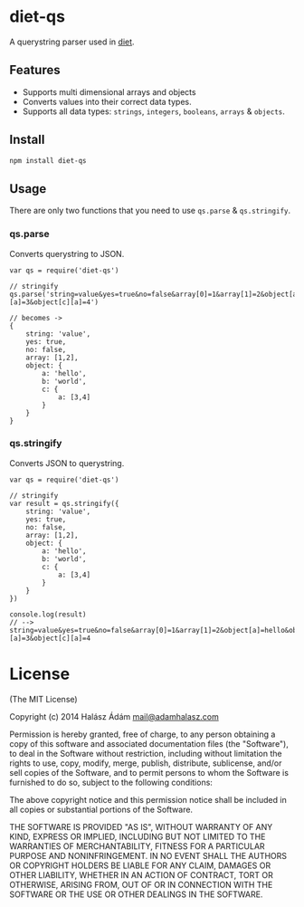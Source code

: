 # diet-qs
A querystring parser used in [diet](http://dietjs.com). 

## **Features**
 - Supports multi dimensional arrays and objects 
 - Converts values into their correct data types. 
 - Supports all data types: `strings`, `integers`, `booleans`, `arrays` & `objects`.
 
## **Install**
```bash
npm install diet-qs
```

## **Usage**
There are only two functions that you need to use `qs.parse` & `qs.stringify`.

### **qs.parse**
Converts querystring to JSON.
```
var qs = require('diet-qs')

// stringify
qs.parse('string=value&yes=true&no=false&array[0]=1&array[1]=2&object[a]=hello&object[b]=world&object[c][a]=3&object[c][a]=4')

// becomes ->
{
	string: 'value',
	yes: true,
	no: false,
	array: [1,2],
	object: {
		a: 'hello',
		b: 'world',
		c: {
			a: [3,4]
		}
	}
}

```

### **qs.stringify**
Converts JSON to querystring.
```
var qs = require('diet-qs')

// stringify
var result = qs.stringify({
	string: 'value',
	yes: true,
	no: false,
	array: [1,2],
	object: {
		a: 'hello',
		b: 'world',
		c: {
			a: [3,4]
		}
	}
})

console.log(result)
// --> string=value&yes=true&no=false&array[0]=1&array[1]=2&object[a]=hello&object[b]=world&object[c][a]=3&object[c][a]=4

```

# **License**
(The MIT License)

Copyright (c) 2014 Halász Ádám <mail@adamhalasz.com>

Permission is hereby granted, free of charge, to any person obtaining a copy
of this software and associated documentation files (the "Software"), to deal
in the Software without restriction, including without limitation the rights
to use, copy, modify, merge, publish, distribute, sublicense, and/or sell
copies of the Software, and to permit persons to whom the Software is
furnished to do so, subject to the following conditions:

The above copyright notice and this permission notice shall be included in
all copies or substantial portions of the Software.

THE SOFTWARE IS PROVIDED "AS IS", WITHOUT WARRANTY OF ANY KIND, EXPRESS OR
IMPLIED, INCLUDING BUT NOT LIMITED TO THE WARRANTIES OF MERCHANTABILITY,
FITNESS FOR A PARTICULAR PURPOSE AND NONINFRINGEMENT. IN NO EVENT SHALL THE
AUTHORS OR COPYRIGHT HOLDERS BE LIABLE FOR ANY CLAIM, DAMAGES OR OTHER
LIABILITY, WHETHER IN AN ACTION OF CONTRACT, TORT OR OTHERWISE, ARISING FROM,
OUT OF OR IN CONNECTION WITH THE SOFTWARE OR THE USE OR OTHER DEALINGS IN
THE SOFTWARE.